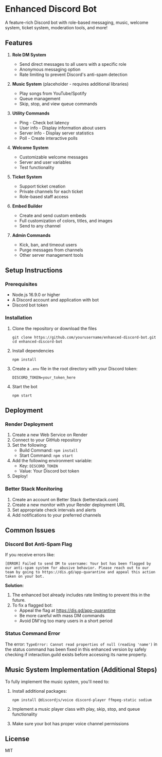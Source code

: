 # Enhanced Discord Bot

A feature-rich Discord bot with role-based messaging, music, welcome system, ticket system, moderation tools, and more!

## Features

1. **Role DM System**
   - Send direct messages to all users with a specific role
   - Anonymous messaging option
   - Rate limiting to prevent Discord's anti-spam detection

2. **Music System** (placeholder - requires additional libraries)
   - Play songs from YouTube/Spotify
   - Queue management
   - Skip, stop, and view queue commands

3. **Utility Commands**
   - Ping - Check bot latency
   - User info - Display information about users
   - Server info - Display server statistics
   - Poll - Create interactive polls

4. **Welcome System**
   - Customizable welcome messages
   - Server and user variables
   - Test functionality

5. **Ticket System**
   - Support ticket creation
   - Private channels for each ticket
   - Role-based staff access

6. **Embed Builder**
   - Create and send custom embeds
   - Full customization of colors, titles, and images
   - Send to any channel

7. **Admin Commands**
   - Kick, ban, and timeout users
   - Purge messages from channels
   - Other server management tools

## Setup Instructions

### Prerequisites
- Node.js 16.9.0 or higher
- A Discord account and application with bot
- Discord bot token

### Installation

1. Clone the repository or download the files
   ```
   git clone https://github.com/yourusername/enhanced-discord-bot.git
   cd enhanced-discord-bot
   ```

2. Install dependencies
   ```
   npm install
   ```

3. Create a `.env` file in the root directory with your Discord token:
   ```
   DISCORD_TOKEN=your_token_here
   ```

4. Start the bot
   ```
   npm start
   ```

## Deployment

### Render Deployment
1. Create a new Web Service on Render
2. Connect to your GitHub repository
3. Set the following:
   - Build Command: `npm install`  
   - Start Command: `npm start`
4. Add the following environment variable:
   - Key: `DISCORD_TOKEN`
   - Value: Your Discord bot token
5. Deploy!

### Better Stack Monitoring
1. Create an account on Better Stack (betterstack.com)
2. Create a new monitor with your Render deployment URL
3. Set appropriate check intervals and alerts
4. Add notifications to your preferred channels

## Common Issues

### Discord Bot Anti-Spam Flag
If you receive errors like:
```
[ERROR] Failed to send DM to username: Your bot has been flagged by our anti-spam system for abusive behavior. Please reach out to our team by going to https://dis.gd/app-quarantine and appeal this action taken on your bot.
```

**Solution:**
1. The enhanced bot already includes rate limiting to prevent this in the future.
2. To fix a flagged bot:
   - Appeal the flag at https://dis.gd/app-quarantine
   - Be more careful with mass DM commands
   - Avoid DM'ing too many users in a short period

### Status Command Error
The error: `TypeError: Cannot read properties of null (reading 'name')` in the status command has been fixed in this enhanced version by safely checking if interaction.guild exists before accessing its name property.

## Music System Implementation (Additional Steps)

To fully implement the music system, you'll need to:

1. Install additional packages:
   ```
   npm install @discordjs/voice discord-player ffmpeg-static sodium
   ```

2. Implement a music player class with play, skip, stop, and queue functionality
3. Make sure your bot has proper voice channel permissions

## License
MIT